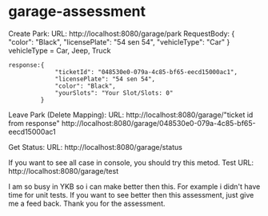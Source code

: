 # garage-assessment
Create Park:
    URL: http://localhost:8080/garage/park
    RequestBody: {
                     "color": "Black",
                     "licensePlate": "54 sen 54",
                     "vehicleType": "Car"
                 }
    vehicleType = Car, Jeep, Truck

    response:{
                 "ticketId": "048530e0-079a-4c85-bf65-eecd15000ac1",
                 "licensePlate": "54 sen 54",
                 "color": "Black",
                 "yourSlots": "Your Slot/Slots: 0"
             }

Leave Park (Delete Mapping):
    URL: http://localhost:8080/garage/"ticket id from response"
         http://localhost:8080/garage/048530e0-079a-4c85-bf65-eecd15000ac1

Get Status:
    URL: http://localhost:8080/garage/status


If you want to see all case in console, you should try this metod.
Test
    URL: http://localhost:8080/garage/test

I am so busy in YKB so i can make better then this. For example i didn't have time for unit tests. If you want to see better then this assessment, just give me a feed back.
Thank you for the assessment.
